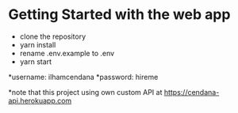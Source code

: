 # Getting Started with the web app

- clone the repository
- yarn install
- rename .env.example to .env
- yarn start


*username: ilhamcendana
*password: hireme

*note that this project using own custom API at https://cendana-api.herokuapp.com 
